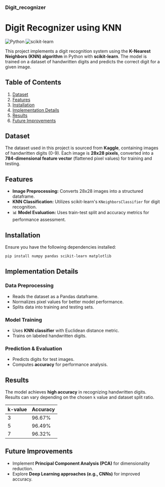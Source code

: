 ### Digit_recognizer

# Digit Recognizer using KNN

![Python](https://img.shields.io/badge/Python-3.8-blue) ![scikit-learn](https://img.shields.io/badge/Scikit--learn-0.24-orange)

This project implements a digit recognition system using the **K-Nearest Neighbors (KNN) algorithm** in Python with **scikit-learn**. The model is trained on a dataset of handwritten digits and predicts the correct digit for a given image.

## Table of Contents
1. [Dataset](#dataset)
2. [Features](#features)
3. [Installation](#installation)
4. [Implementation Details](#implementation-details)
5. [Results](#results)
6. [Future Improvements](#future-improvements)

## Dataset
The dataset used in this project is sourced from **Kaggle**, containing images of handwritten digits (0-9). Each image is **28x28 pixels**, converted into a **784-dimensional feature vector** (flattened pixel values) for training and testing.

## Features
- **Image Preprocessing:** Converts 28x28 images into a structured dataframe.
- **KNN Classification:** Utilizes scikit-learn's `KNeighborsClassifier` for digit recognition.
- 📊 **Model Evaluation:** Uses train-test split and accuracy metrics for performance assessment.

## Installation
Ensure you have the following dependencies installed:

```bash
pip install numpy pandas scikit-learn matplotlib
```

## Implementation Details
### Data Preprocessing
- Reads the dataset as a Pandas dataframe.
- Normalizes pixel values for better model performance.
- Splits data into training and testing sets.

### Model Training
- Uses **KNN classifier** with Euclidean distance metric.
- Trains on labeled handwritten digits.

### Prediction & Evaluation
- Predicts digits for test images.
- Computes **accuracy** for performance analysis.

## Results
The model achieves **high accuracy** in recognizing handwritten digits. Results can vary depending on the chosen `k` value and dataset split ratio.

| k-value | Accuracy |
|---------|----------|
| 3       | 96.67%    |
| 5       | 96.49%    |
| 7       | 96.32%    |

## Future Improvements
-  Implement **Principal Component Analysis (PCA)** for dimensionality reduction.
-  Explore **Deep Learning approaches (e.g., CNNs)** for improved accuracy.
